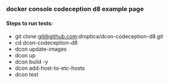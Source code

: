 ### docker console codeception d8 example page ###


#### Steps to run tests: ####
- git clone git@github.com:droptica/dcon-codeception-d8.git
- cd dcon-codeception-d8
- dcon update-images
- dcon up
- dcon build -y
- dcon add-host-to-etc-hosts
- dcon test
